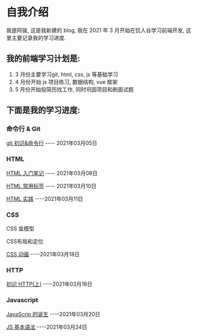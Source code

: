 # 自我介绍

我是阿骏, 这是我新建的 blog, 我在 2021 年 3 月开始在饥人谷学习前端开发, 这里主要记录我的学习进度.

## 我的前端学习计划是:

1. 3 月份主要学习git, html, css, js 等基础学习
2. 4 月份开始 js 项目练习, 数据结构, vue 框架
3. 5 月份开始投简历找工作, 同时巩固项目和刷面试题

## 下面是我的学习进度:

### 命令行 & Git

[git 初识&命令行](https://github.com/yeluofanchen/blog-test/blob/main/git.md)	---- 2021年03月05日

### HTML

[HTML 入门笔记](https://github.com/yeluofanchen/blog-test/blob/main/HTML%E5%85%A5%E9%97%A8%E7%AC%94%E8%AE%B01.md)    ---- 2021年03月08日

[HTML 常用标签](https://github.com/yeluofanchen/blog-test/blob/main/HTML%E5%B8%B8%E7%94%A8%E6%A0%87%E7%AD%BE.md)    ---- 2021年03月10日

[HTML 实践](https://github.com/yeluofanchen/G.E.M-introduce-html)    ----2021年03月11日

### CSS

CSS 盒模型

CSS布局和定位

[CSS 动画](https://github.com/yeluofanchen/blog-test/blob/main/CSS%E5%8A%A8%E7%94%BB.md)    ----2021年03月18日

### HTTP

[初识 HTTP(上)](https://github.com/yeluofanchen/blog-test/blob/main/%E5%88%9D%E8%AF%86%20HTTP(%E4%B8%8A).md)    ----2021年03月18日

### Javascript

[JavaScrip 的诞生](https://github.com/yeluofanchen/blog-test/blob/main/JavaScrip%20%E7%9A%84%E8%AF%9E%E7%94%9F.md)    ----2021年03月20日

[JS 基本语法](https://github.com/yeluofanchen/blog-test/blob/main/JS%20%E5%9F%BA%E6%9C%AC%E8%AF%AD%E6%B3%95.md)    ----2021年03月24日









